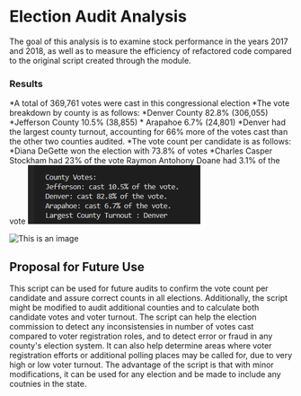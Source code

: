 # Election Audit Analysis
The goal of this analysis is to examine stock performance in the years 2017 and 2018, as well as to measure the efficiency of refactored code compared to the original script created through the module. 

### Results
*A total of 369,761 votes were cast in this congressional election
*The vote breakdown by county is as follows:
	*Denver County 82.8% (306,055)
	*Jefferson County 10.5% (38,855)
	* Arapahoe 6.7% (24,801)
	*Denver had the largest county turnout, accounting for 66% more of the votes cast than the other two counties audited. 
*The vote count per candidate is as follows:
	*Diana DeGette won the election with 73.8% of votes
	*Charles Casper Stockham had 23% of the vote
	Raymon Antohony Doane had 3.1% of the vote
![This is an image](https://github.com/yvoatelep/Module_3_Election/blob/main/Resources/election%20county%20results.png)

![This is an image]()

## Proposal for Future Use

This script can be used for future audits to confirm the vote count per candidate and assure correct counts in all elections. 
Additionally, the script might be modified to audit additional counties and to calculate both candidate votes and voter turnout. 
The script can help the election commission to detect any inconsistensies in number of votes cast compared to voter registration roles, and to detect error or fraud in any county's election system. 
It can also help determine areas where voter registration efforts or additional polling places may be called for, due to very high or low voter turnout. 
The advantage of the script is that with minor modifications, it can be used for any election and be made to include any coutnies in the state. 
